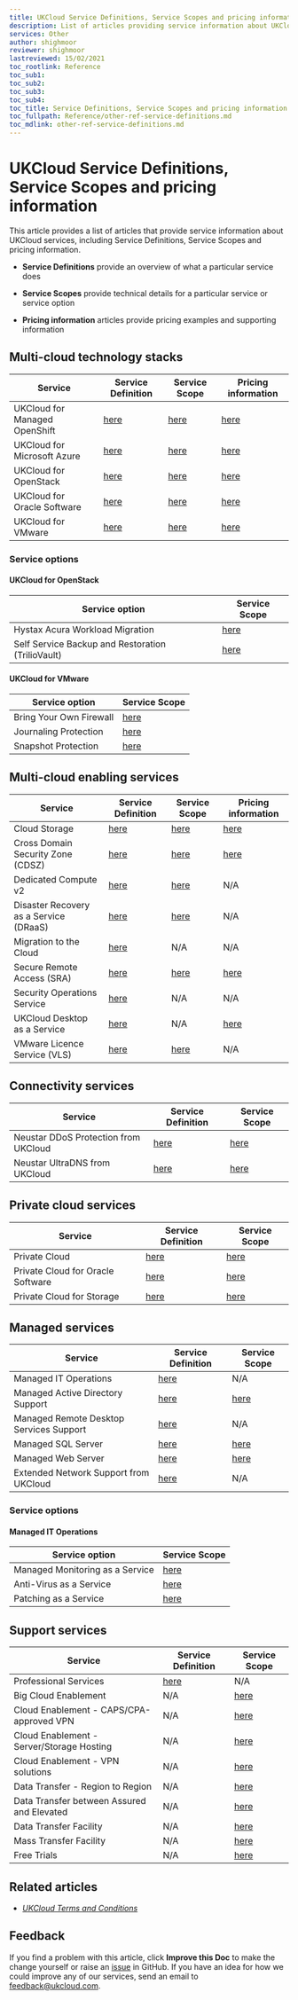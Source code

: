 ```yaml
---
title: UKCloud Service Definitions, Service Scopes and pricing information
description: List of articles providing service information about UKCloud services, including Service Definitions, Service Scopes and pricing information
services: Other
author: shighmoor
reviewer: shighmoor
lastreviewed: 15/02/2021
toc_rootlink: Reference
toc_sub1: 
toc_sub2:
toc_sub3:
toc_sub4:
toc_title: Service Definitions, Service Scopes and pricing information
toc_fullpath: Reference/other-ref-service-definitions.md
toc_mdlink: other-ref-service-definitions.md
---
```


# UKCloud Service Definitions, Service Scopes and pricing information

This article provides a list of articles that provide service information about UKCloud services, including Service Definitions, Service Scopes and pricing information.

- **Service Definitions** provide an overview of what a particular service does

- **Service Scopes** provide technical details for a particular service or service option

- **Pricing information** articles provide pricing examples and supporting information

## Multi-cloud technology stacks

Service | Service Definition | Service Scope | Pricing information
--------|--------------------|---------------|--------------------
UKCloud for Managed OpenShift | [here](../openshift/oshift-sd.md) | [here](../openshift/oshift-sco.md) | [here](../openshift/oshift-ref-pricing.md)
UKCloud for Microsoft Azure | [here](../azure/azs-sd.md) | [here](../azure/azs-sco.md) | [here](../azure/azs-ref-pricing.md)
UKCloud for OpenStack | [here](../openstack/ostack-sd.md) | [here](../openstack/ostack-sco.md) | [here](../openstack/ostack-ref-pricing.md)
UKCloud for Oracle Software | [here](../oracle/orcl-sd.md) | [here](../oracle/orcl-sco.md) | [here](../oracle/orcl-ref-pricing.md)
UKCloud for VMware | [here](../vmware/vmw-sd.md) | [here](../vmware/vmw-sco.md) | [here](../vmware/vmw-ref-pricing.md)

### Service options

#### UKCloud for OpenStack

Service option | Service Scope
---------------|--------------
Hystax Acura Workload Migration | [here](../openstack/ostack-sco-hystax.md)
Self Service Backup and Restoration (TrilioVault) | [here](../openstack/ostack-sco-triliovault.md)

#### UKCloud for VMware

Service option | Service Scope
---------------|--------------
Bring Your Own Firewall | [here](../vmware/vmw-sco-byof.md)
Journaling Protection | [here](../vmware/vmw-sco-journaling-protection.md)
Snapshot Protection | [here](../vmware/vmw-sco-snapshot-protection.md)

## Multi-cloud enabling services

Service | Service Definition | Service Scope | Pricing information
--------|--------------------|---------------|--------------------
Cloud Storage | [here](../cloud-storage/cs-sd.md) | [here](../cloud-storage/cs-sco.md) | [here](../cloud-storage/cs-ref-pricing.md)
Cross Domain Security Zone (CDSZ) | [here](../cdsz/cdsz-sd.md) | [here](../cdsz/cdsz-sco.md) | [here](../cdsz/cdsz-ref-pricing.md)
Dedicated Compute v2 | [here](../dedicated-compute/dc-sd.md) | [here](../dedicated-compute/dc-sco.md) | N/A
Disaster Recovery as a Service (DRaaS) | [here](../draas/draas-sd.md) | [here](../draas/draas-sco.md) | N/A
Migration to the Cloud | [here](../migration/migr-sd.md) | N/A | N/A
Secure Remote Access (SRA) | [here](../sra/sra-sd.md) | [here](../sra/sra-sco.md) | [here](../sra/sra-ref-pricing.md)
Security Operations Service | [here](../soc/soc-sd.md) | N/A | N/A
UKCloud Desktop as a Service | [here](../daas/daas-sd.md) | N/A | [here](../daas/daas-ref-pricing.md)
VMware Licence Service (VLS) | [here](../vmware/vmw-sd-vls.md) | [here](../vmware/vmw-sco-vls.md) | N/A

## Connectivity services

Service | Service Definition | Service Scope
--------|--------------------|--------------
Neustar DDoS Protection from UKCloud | [here](../connectivity/conn-sd-ddosprotect.md) | [here](../connectivity/conn-sco-app-ddos.md)
Neustar UltraDNS from UKCloud | [here](../connectivity/conn-sd-ultradns.md) | [here](../connectivity/conn-sco-glb.md)

## Private cloud services

Service | Service Definition | Service Scope
--------|--------------------|--------------
Private Cloud | [here](../private-cloud/prc-sd.md) | [here](../private-cloud/prc-sco.md)
Private Cloud for Oracle Software | [here](../private-cloud/prc-sd-orcl.md) | [here](../private-cloud/prc-sco-orcl.md)
Private Cloud for Storage | [here](../private-cloud/prc-sd-storage.md) | [here](../private-cloud/prc-sco-storage.md)

## Managed services

Service | Service Definition | Service Scope
--------|--------------------|--------------
Managed IT Operations | [here](../managed-services/man-sd-managed-it-ops.md) | N/A
Managed Active Directory Support | [here](../managed-services/man-sd-ad.md) | [here](../managed-services/man-ad-sco.md)
Managed Remote Desktop Services Support | [here](../managed-services/man-sd-rds.md) | N/A
Managed SQL Server | [here](../managed-services/man-sd-sqlserver.md) | [here](../managed-services/man-sqlserver-sco.md)
Managed Web Server | [here](../managed-services/man-sd-webserver.md) | [here](../managed-services/man-webserver-sco.md)
Extended Network Support from UKCloud | [here](../managed-services/man-sd-network.md) | N/A

### Service options

#### Managed IT Operations

Service option | Service Scope
---------------|--------------
Managed Monitoring as a Service | [here](../managed-services/man-monitoring-sco.md)
Anti-Virus as a Service | [here](../managed-services/man-antivirus-sco.md)
Patching as a Service | [here](../managed-services/man-patching-sco.md)

## Support services

Service | Service Definition | Service Scope
--------|--------------------|--------------
Professional Services | [here](../pro-services/ps-sd.md) | N/A
Big Cloud Enablement | N/A | [here](../enablement/enbl-sco-bigcolo.md)
Cloud Enablement - CAPS/CPA-approved VPN | N/A | [here](../enablement/enbl-sco-capscpa.md)
Cloud Enablement - Server/Storage Hosting | N/A | [here](../enablement/enbl-sco-hosting.md)
Cloud Enablement - VPN solutions | N/A | [here](../enablement/enbl-sco-vpn.md)
Data Transfer - Region to Region | N/A | [here](../enablement/enbl-sco-transfer-regions.md)
Data Transfer between Assured and Elevated | N/A | [here](../enablement/enbl-sco-transfer-assured-elevated.md)
Data Transfer Facility | N/A | [here](../enablement/enbl-sco-dtf.md)
Mass Transfer Facility | N/A | [here](../enablement/enbl-sco-mtf-nas.md)
Free Trials | N/A | [here](../other/other-sco-free-trials.md)

## Related articles

- [*UKCloud Terms and Conditions*](other-ref-terms-and-conditions.md)

## Feedback

If you find a problem with this article, click **Improve this Doc** to make the change yourself or raise an [issue](https://github.com/UKCloud/documentation/issues) in GitHub. If you have an idea for how we could improve any of our services, send an email to <feedback@ukcloud.com>.
